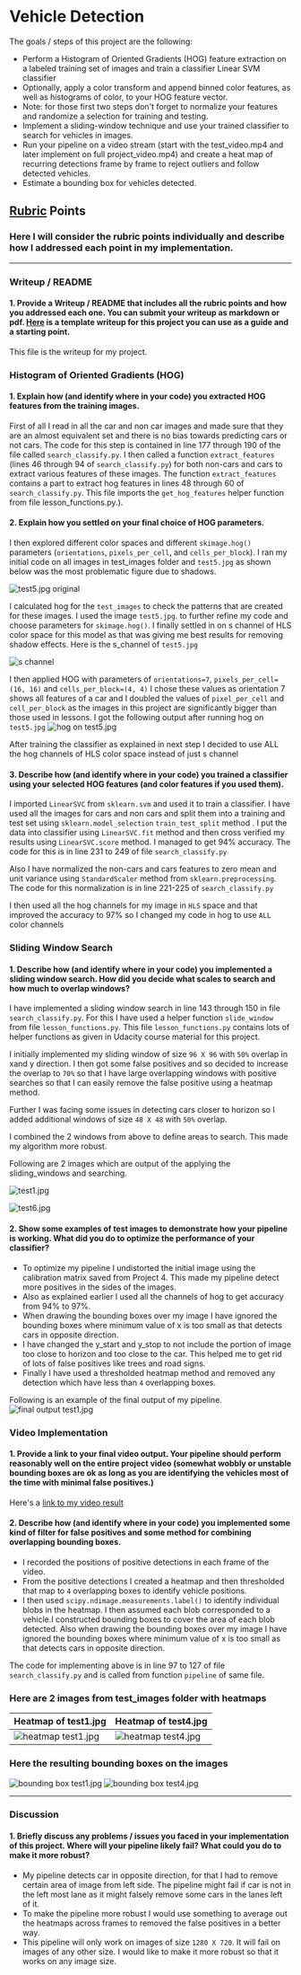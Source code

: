 # Vehicle Detection

The goals / steps of this project are the following:

* Perform a Histogram of Oriented Gradients (HOG) feature extraction on a labeled training set of images and train a classifier Linear SVM classifier
* Optionally, apply a color transform and append binned color features, as well as histograms of color, to your HOG feature vector.
* Note: for those first two steps don't forget to normalize your features and randomize a selection for training and testing.
* Implement a sliding-window technique and use your trained classifier to search for vehicles in images.
* Run your pipeline on a video stream (start with the test_video.mp4 and later implement on full project_video.mp4) and create a heat map of recurring detections frame by frame to reject outliers and follow detected vehicles.
* Estimate a bounding box for vehicles detected.

[//]: # (Image References)
[image1]: ./test_images/test5.jpg
[image2]: ./output_images/s_channel.jpg
[image3]: ./output_images/hog_output.jpg
[image4]: ./output_images/first_pass/test1.jpg
[image5]: ./output_images/first_pass/test6.jpg
[image6]: ./output_images/final_output/test1.jpg
[image7]: ./output_images/heat_map/test1.jpg
[image8]: ./output_images/heat_map/test4.jpg
[image9]: ./output_images/final_output/test4.jpg


## [Rubric](https://review.udacity.com/#!/rubrics/513/view) Points
### Here I will consider the rubric points individually and describe how I addressed each point in my implementation.

---
### Writeup / README

#### 1. Provide a Writeup / README that includes all the rubric points and how you addressed each one.  You can submit your writeup as markdown or pdf.  [Here](https://github.com/udacity/CarND-Vehicle-Detection/blob/master/writeup_template.md) is a template writeup for this project you can use as a guide and a starting point.

This file is the writeup for my project.

### Histogram of Oriented Gradients (HOG)

#### 1. Explain how (and identify where in your code) you extracted HOG features from the training images.

First of all I read in all the car and non car images and made sure that they are an almost equivalent set and there is no bias
towards predicting cars or not cars. The code for this step is contained in line 177 through 190 of the file called `search_classify.py`.
I then called a function `extract_features` (lines 46 through 94 of `search_classify.py`) for both non-cars and cars to extract various
features of these images. The function `extract_features` contains a part to extract hog features in lines 48 through 60 of `search_classify.py`.
This file imports the `get_hog_features` helper function from file lesson_functions.py.).


#### 2. Explain how you settled on your final choice of HOG parameters.

I then explored different color spaces and different `skimage.hog()` parameters (`orientations`, `pixels_per_cell`, and `cells_per_block`).
I ran my initial code on all images in test_images folder and `test5.jpg` as shown below was the most problematic figure due to shadows.

![test5.jpg original][image1]

I calculated hog for the `test_images` to check the patterns that are created for these images.
I used the image `test5.jpg`. to further refine my code and choose parameters for `skimage.hog()`.
I finally settled in on s channel of HLS color space for this model as that was giving me best results for removing shadow effects.
Here is the s_channel of `test5.jpg`

![s channel][image2]

I then applied HOG with parameters of `orientations=7`, `pixels_per_cell=(16, 16)` and `cells_per_block=(4, 4)`
I chose these values as orientation 7 shows all features of a car and I doubled the values of `pixel_per_cell` and
`cell_per_block` as the images in this project are significantly bigger than those used in lessons.
I got the following output after running hog on `test5.jpg`
![hog on test5.jpg][image3]

After training the classifier as explained in next step I decided to use ALL the hog channels of HLS color space instead of just s channel


#### 3. Describe how (and identify where in your code) you trained a classifier using your selected HOG features (and color features if you used them).

I imported `LinearSVC` from `sklearn.svm` and used it to train a classifier. I have used all the images for cars and non cars
and split them into a training and test set using `sklearn.model_selection` `train_test_split` method . I put the data into
classifier using `LinearSVC.fit` method and then cross verified my results using `LinearSVC.score` method. I managed to get 94%
accuracy. The code for this is in line 231 to 249 of file `search_classify.py`

Also I have normalized the non-cars and cars features to zero mean and unit variance using `StandardScaler` method from `sklearn.preprocessing`.
The code for this normalization is in line 221-225 of `search_classify.py`

I then used all the hog channels for my image in `HLS` space and that improved the accuracy to 97% so I changed my code in hog to use
`ALL` color channels


### Sliding Window Search

#### 1. Describe how (and identify where in your code) you implemented a sliding window search.  How did you decide what scales to search and how much to overlap windows?

I have implemented a sliding window search in line 143 through 150 in file `search_classify.py`. For this I have used a helper function
`slide_window` from file `lesson_functions.py`. This file `lesson_functions.py` contains lots of helper functions as given in Udacity
course material for this project.

I initially implemented my sliding window of size `96 X 96` with `50%` overlap in xand y direction.
I then got some false positives and so decided to increase the overlap to `70%` so that I have large overlapping windows with positive
searches so that I can easily remove the false positive using a heatmap method.

Further I was facing some issues in detecting cars closer to horizon so I added additional windows of size `48 X 48` with `50%` overlap.

I combined the 2 windows from above to define areas to search. This made my algorithm more robust.

Following are 2 images which are output of the applying the sliding_windows and searching.

![test1.jpg][image4]

![test6.jpg][image5]


#### 2. Show some examples of test images to demonstrate how your pipeline is working.  What did you do to optimize the performance of your classifier?

- To optimize my pipeline I undistorted the initial image using the calibration matrix saved from Project 4. This made my pipeline
detect more positives in the sides of the images.
- Also as explained earlier I used all the channels of hog to get accuracy from 94% to 97%.
- When drawing the bounding boxes over my image I have ignored the bounding boxes where minimum value of x is too small as that detects
cars in opposite direction.
- I have changed the y_start and y_stop to not include the portion of image too close to horizon and too close to the car. This helped me to
get rid of lots of false positives like trees and road signs.
- Finally I have used a thresholded heatmap method and removed any detection which have less than `4` overlapping boxes.

Following is an example of the final output of my pipeline.
![final output test1.jpg][image6]


### Video Implementation

#### 1. Provide a link to your final video output.  Your pipeline should perform reasonably well on the entire project video (somewhat wobbly or unstable bounding boxes are ok as long as you are identifying the vehicles most of the time with minimal false positives.)
Here's a [link to my video result](./project_video_output.mp4)


#### 2. Describe how (and identify where in your code) you implemented some kind of filter for false positives and some method for combining overlapping bounding boxes.

- I recorded the positions of positive detections in each frame of the video.
- From the positive detections I created a heatmap and then thresholded that map to `4` overlapping boxes to identify vehicle positions.
- I then used `scipy.ndimage.measurements.label()` to identify individual blobs in the heatmap. I then assumed each blob corresponded
to a vehicle.I constructed bounding boxes to cover the area of each blob detected. Also when drawing the bounding boxes over my image I
have ignored the bounding boxes where minimum value of x is too small as that detects cars in opposite direction.

The code for implementing above is in line 97 to 127 of file `search_classify.py` and is called from function `pipeline` of same file.


### Here are 2 images from test_images folder with heatmaps
|Heatmap of test1.jpg | Heatmap of test4.jpg|
|---------------------|---------------------|
|![heatmap test1.jpg][image7]|![heatmap test4.jpg][image8]|


### Here the resulting bounding boxes on the images
![bounding box test1.jpg][image6]
![bounding box test4.jpg][image9]


---

### Discussion

#### 1. Briefly discuss any problems / issues you faced in your implementation of this project.  Where will your pipeline likely fail?  What could you do to make it more robust?

- My pipeline detects car in opposite direction, for that I had to remove certain area of image from left side.
The pipeline might fail if car is not in the left most lane as it might falsely remove some cars in the lanes left of it.
- To make the pipeline more robust I would use something to average out the heatmaps across frames to removed the false positives in a
better way.
- This pipeline will only work on images of size `1280 X 720`. It will fail on images of any other size. I would like to make it more
robust so that it works on any image size.


